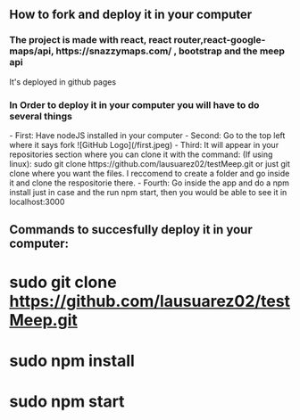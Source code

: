 ## How to fork and deploy it in your computer
<h3>The project is made with react, react router,react-google-maps/api, https://snazzymaps.com/ , bootstrap and the meep api</h3>

<p>It's deployed in github pages</p>

<h3>In Order to deploy it in your computer you will have to do several things</h3>
 - First: Have nodeJS installed in your computer
 - Second: Go to the top left where it says fork 
 ![GitHub Logo](/first.jpeg)
 - Third: It will appear in your repositories section where you can clone it with the command:
  (If using linux): sudo git clone https://github.com/lausuarez02/testMeep.git 
  or just git clone where you want the files. I reccomend to create a folder and go inside it and clone the respositorie there.
 - Fourth: Go inside the app and do a npm install just in case and the run npm start, then you would be able to see it in localhost:3000




## Commands to succesfully deploy it in your computer:
# sudo git clone https://github.com/lausuarez02/testMeep.git 
# sudo npm install
# sudo npm start






